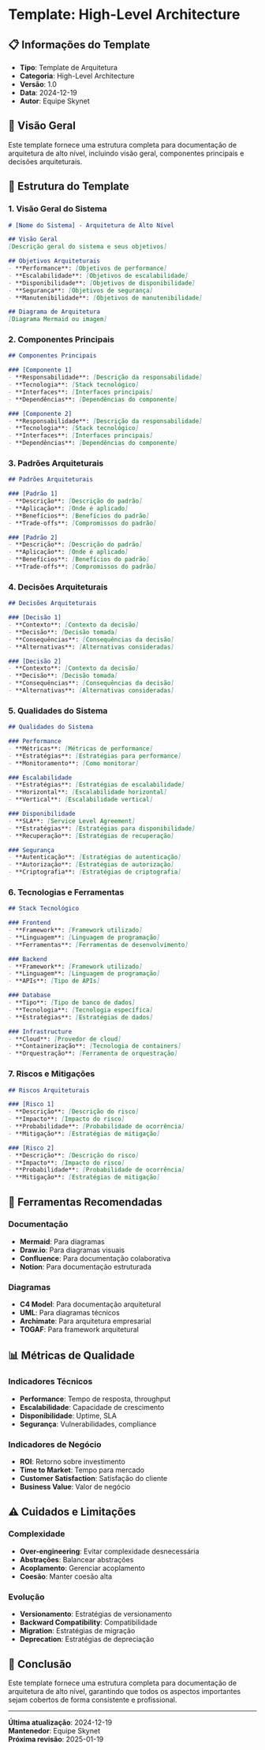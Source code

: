 # Template: High-Level Architecture

## 📋 **Informações do Template**
- **Tipo**: Template de Arquitetura
- **Categoria**: High-Level Architecture
- **Versão**: 1.0
- **Data**: 2024-12-19
- **Autor**: Equipe Skynet

## 🎯 **Visão Geral**

Este template fornece uma estrutura completa para documentação de arquitetura de alto nível, incluindo visão geral, componentes principais e decisões arquiteturais.

## 📐 **Estrutura do Template**

### **1. Visão Geral do Sistema**
```markdown
# [Nome do Sistema] - Arquitetura de Alto Nível

## Visão Geral
[Descrição geral do sistema e seus objetivos]

## Objetivos Arquiteturais
- **Performance**: [Objetivos de performance]
- **Escalabilidade**: [Objetivos de escalabilidade]
- **Disponibilidade**: [Objetivos de disponibilidade]
- **Segurança**: [Objetivos de segurança]
- **Manutenibilidade**: [Objetivos de manutenibilidade]

## Diagrama de Arquitetura
[Diagrama Mermaid ou imagem]
```

### **2. Componentes Principais**
```markdown
## Componentes Principais

### [Componente 1]
- **Responsabilidade**: [Descrição da responsabilidade]
- **Tecnologia**: [Stack tecnológico]
- **Interfaces**: [Interfaces principais]
- **Dependências**: [Dependências do componente]

### [Componente 2]
- **Responsabilidade**: [Descrição da responsabilidade]
- **Tecnologia**: [Stack tecnológico]
- **Interfaces**: [Interfaces principais]
- **Dependências**: [Dependências do componente]
```

### **3. Padrões Arquiteturais**
```markdown
## Padrões Arquiteturais

### [Padrão 1]
- **Descrição**: [Descrição do padrão]
- **Aplicação**: [Onde é aplicado]
- **Benefícios**: [Benefícios do padrão]
- **Trade-offs**: [Compromissos do padrão]

### [Padrão 2]
- **Descrição**: [Descrição do padrão]
- **Aplicação**: [Onde é aplicado]
- **Benefícios**: [Benefícios do padrão]
- **Trade-offs**: [Compromissos do padrão]
```

### **4. Decisões Arquiteturais**
```markdown
## Decisões Arquiteturais

### [Decisão 1]
- **Contexto**: [Contexto da decisão]
- **Decisão**: [Decisão tomada]
- **Consequências**: [Consequências da decisão]
- **Alternativas**: [Alternativas consideradas]

### [Decisão 2]
- **Contexto**: [Contexto da decisão]
- **Decisão**: [Decisão tomada]
- **Consequências**: [Consequências da decisão]
- **Alternativas**: [Alternativas consideradas]
```

### **5. Qualidades do Sistema**
```markdown
## Qualidades do Sistema

### Performance
- **Métricas**: [Métricas de performance]
- **Estratégias**: [Estratégias para performance]
- **Monitoramento**: [Como monitorar]

### Escalabilidade
- **Estratégias**: [Estratégias de escalabilidade]
- **Horizontal**: [Escalabilidade horizontal]
- **Vertical**: [Escalabilidade vertical]

### Disponibilidade
- **SLA**: [Service Level Agreement]
- **Estratégias**: [Estratégias para disponibilidade]
- **Recuperação**: [Estratégias de recuperação]

### Segurança
- **Autenticação**: [Estratégias de autenticação]
- **Autorização**: [Estratégias de autorização]
- **Criptografia**: [Estratégias de criptografia]
```

### **6. Tecnologias e Ferramentas**
```markdown
## Stack Tecnológico

### Frontend
- **Framework**: [Framework utilizado]
- **Linguagem**: [Linguagem de programação]
- **Ferramentas**: [Ferramentas de desenvolvimento]

### Backend
- **Framework**: [Framework utilizado]
- **Linguagem**: [Linguagem de programação]
- **APIs**: [Tipo de APIs]

### Database
- **Tipo**: [Tipo de banco de dados]
- **Tecnologia**: [Tecnologia específica]
- **Estratégias**: [Estratégias de dados]

### Infrastructure
- **Cloud**: [Provedor de cloud]
- **Containerização**: [Tecnologia de containers]
- **Orquestração**: [Ferramenta de orquestração]
```

### **7. Riscos e Mitigações**
```markdown
## Riscos Arquiteturais

### [Risco 1]
- **Descrição**: [Descrição do risco]
- **Impacto**: [Impacto do risco]
- **Probabilidade**: [Probabilidade de ocorrência]
- **Mitigação**: [Estratégias de mitigação]

### [Risco 2]
- **Descrição**: [Descrição do risco]
- **Impacto**: [Impacto do risco]
- **Probabilidade**: [Probabilidade de ocorrência]
- **Mitigação**: [Estratégias de mitigação]
```

## 🔧 **Ferramentas Recomendadas**

### **Documentação**
- **Mermaid**: Para diagramas
- **Draw.io**: Para diagramas visuais
- **Confluence**: Para documentação colaborativa
- **Notion**: Para documentação estruturada

### **Diagramas**
- **C4 Model**: Para documentação arquitetural
- **UML**: Para diagramas técnicos
- **Archimate**: Para arquitetura empresarial
- **TOGAF**: Para framework arquitetural

## 📊 **Métricas de Qualidade**

### **Indicadores Técnicos**
- **Performance**: Tempo de resposta, throughput
- **Escalabilidade**: Capacidade de crescimento
- **Disponibilidade**: Uptime, SLA
- **Segurança**: Vulnerabilidades, compliance

### **Indicadores de Negócio**
- **ROI**: Retorno sobre investimento
- **Time to Market**: Tempo para mercado
- **Customer Satisfaction**: Satisfação do cliente
- **Business Value**: Valor de negócio

## ⚠️ **Cuidados e Limitações**

### **Complexidade**
- **Over-engineering**: Evitar complexidade desnecessária
- **Abstrações**: Balancear abstrações
- **Acoplamento**: Gerenciar acoplamento
- **Coesão**: Manter coesão alta

### **Evolução**
- **Versionamento**: Estratégias de versionamento
- **Backward Compatibility**: Compatibilidade
- **Migration**: Estratégias de migração
- **Deprecation**: Estratégias de depreciação

## 🎯 **Conclusão**

Este template fornece uma estrutura completa para documentação de arquitetura de alto nível, garantindo que todos os aspectos importantes sejam cobertos de forma consistente e profissional.

---

**Última atualização**: 2024-12-19  
**Mantenedor**: Equipe Skynet  
**Próxima revisão**: 2025-01-19
